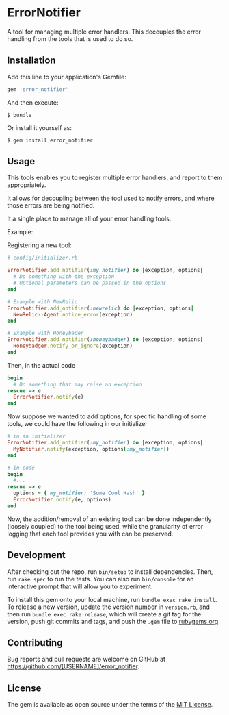 # ErrorNotifier

A tool for managing multiple error handlers. This decouples the error handling from the tools that is used to do so.

## Installation

Add this line to your application's Gemfile:

```ruby
gem 'error_notifier'
```

And then execute:

    $ bundle

Or install it yourself as:

    $ gem install error_notifier

## Usage

This tools enables you to register multiple error handlers, and report to them appropriately.

It allows for decoupling between the tool used to notify errors, and where those errors are being notified.

It a single place to manage all of your error handling tools.

Example:

Registering a new tool:

```ruby
# config/initializer.rb

ErrorNotifier.add_notifier(:my_notifier) do |exception, options|
  # Do something with the exception
  # Optional parameters can be passed in the options
end

# Example with NewRelic:
ErrorNotifier.add_notifier(:newrelic) do |exception, options|
  NewRelic::Agent.notice_error(exception)
end

# Example with Honeybader
ErrorNotifier.add_notifier(:honeybadger) do |exception, options|
  Honeybadger.notify_or_ignore(exception)
end
```

Then, in the actual code

```ruby
begin
  # Do something that may raise an exception
rescue => e
  ErrorNotifier.notify(e)
end
```

Now suppose we wanted to add options, for specific handling of some tools, we could have the following in our initializer

```ruby
# in an initializer
ErrorNotifier.add_notifier(:my_notifier) do |exception, options|
  MyNotifier.notify(exception, options[:my_notifier])
end

# in code
begin
  #...
rescue => e
  options = { my_notifier: 'Some Cool Hash' }
  ErrorNotifier.notify(e, options)
end
```

Now, the addition/removal of an existing tool can be done independently (loosely coupled) to the tool being used, while the granularity of error logging that each tool provides you with can be preserved.

## Development

After checking out the repo, run `bin/setup` to install dependencies. Then, run `rake spec` to run the tests. You can also run `bin/console` for an interactive prompt that will allow you to experiment.

To install this gem onto your local machine, run `bundle exec rake install`. To release a new version, update the version number in `version.rb`, and then run `bundle exec rake release`, which will create a git tag for the version, push git commits and tags, and push the `.gem` file to [rubygems.org](https://rubygems.org).

## Contributing

Bug reports and pull requests are welcome on GitHub at https://github.com/[USERNAME]/error_notifier.

## License

The gem is available as open source under the terms of the [MIT License](http://opensource.org/licenses/MIT).
